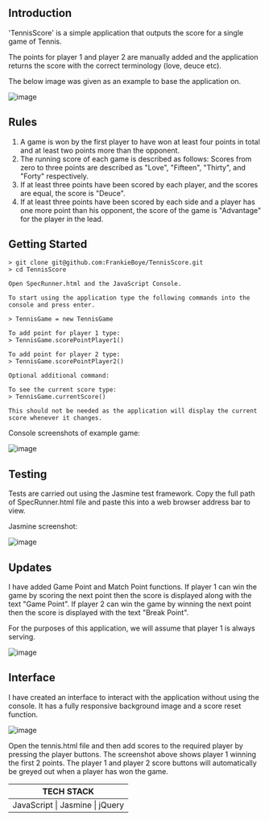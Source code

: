## Introduction

'TennisScore' is a simple application that outputs the score for a single game of Tennis.

The points for player 1 and player 2 are manually added and the application returns the score with the correct terminology (love, deuce etc).

The below image was given as an example to base the application on.

![image](https://user-images.githubusercontent.com/44870179/78070214-51eb8e00-7393-11ea-847a-7c07c085fa4e.png)

## Rules

1. A game is won by the first player to have won at least four points in total and at least two points more than the opponent.
2. The running score of each game is described as follows: Scores from zero to three points are described as "Love", "Fifteen", "Thirty", and "Forty" respectively.
3. If at least three points have been scored by each player, and the scores are equal, the score is "Deuce".
4. If at least three points have been scored by each side and a player has one more point than his opponent, the score of the game is "Advantage" for the player in the lead.

## Getting Started

```
> git clone git@github.com:FrankieBoye/TennisScore.git
> cd TennisScore

Open SpecRunner.html and the JavaScript Console.

To start using the application type the following commands into the console and press enter.

> TennisGame = new TennisGame

To add point for player 1 type:
> TennisGame.scorePointPlayer1()

To add point for player 2 type:
> TennisGame.scorePointPlayer2()

Optional additional command:

To see the current score type:
> TennisGame.currentScore()

This should not be needed as the application will display the current score whenever it changes.

```

Console screenshots of example game:

![image](https://user-images.githubusercontent.com/44870179/78531237-f4b16b80-77dc-11ea-88e7-c9577e0d582e.png)



## Testing

Tests are carried out using the Jasmine test framework. Copy the full path of SpecRunner.html file and paste this into a web browser address bar to view.

Jasmine screenshot:

![image](https://user-images.githubusercontent.com/44870179/80993566-2f85de00-8e33-11ea-97bc-c59685d09e81.png)

## Updates

I have added Game Point and Match Point functions. If player 1 can win the game by scoring the next point then the score is displayed along with the text "Game Point". If player 2 can win the game by winning the next point then the score is displayed with the text "Break Point".

For the purposes of this application, we will assume that player 1 is always serving.

![image](https://user-images.githubusercontent.com/44870179/78814866-4a496c00-79c7-11ea-9018-7bbb7e5f9e6d.png)


## Interface

I have created an interface to interact with the application without using the console. It has a fully responsive background image and a score reset function.

![image](https://user-images.githubusercontent.com/44870179/80923367-2f2a0c00-8d7b-11ea-91dd-83435407a6fd.png)

Open the tennis.html file and then add scores to the required player by pressing the player buttons. The screenshot above shows player 1 winning the first 2 points. The player 1 and player 2 score buttons will automatically be greyed out when a player has won the game.


|      TECH STACK                                      |
|    :------:                                          |
|JavaScript \| Jasmine \| jQuery |
